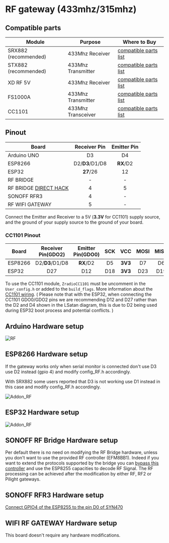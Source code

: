 # RF gateway (433mhz/315mhz)
## Compatible parts
|Module|Purpose|Where to Buy|
|-|-|-|
|SRX882 (recommended)|433Mhz Receiver|[compatible parts list](https://compatible.openmqttgateway.com/index.php/parts)|
|STX882 (recommended)|433Mhz Transmitter|[compatible parts list](https://compatible.openmqttgateway.com/index.php/parts)|
|XD RF 5V|433Mhz Receiver|[compatible parts list](https://compatible.openmqttgateway.com/index.php/parts)|
|FS1000A|433Mhz Transmitter|[compatible parts list](https://compatible.openmqttgateway.com/index.php/parts)|
|CC1101|433Mhz Transceiver|[compatible parts list](https://compatible.openmqttgateway.com/index.php/parts)|

## Pinout
|Board| Receiver Pin| Emitter Pin|
|-|:-:|:-:|
|Arduino UNO|D3|D4|
|ESP8266|D2/**D3**/D1/D8|**RX**/D2|
|ESP32|**27**/26|12|
|RF BRIDGE|-|-|
|RF BRIDGE [DIRECT HACK](https://github.com/xoseperez/espurna/wiki/Hardware-Itead-Sonoff-RF-Bridge---Direct-Hack)|4|5|
|SONOFF RFR3|4|-|
|RF WIFI GATEWAY|5|-|

Connect the Emitter and Receiver to a 5V (**3.3V** for CC1101) supply source, and the ground of your supply source to the ground of your board.

### CC1101 Pinout
|Board|Receiver Pin(GDO2)|Emitter Pin(GDO0)|SCK|VCC|MOSI|MISO|CSN|GND
|-|:-:|:-:|:-:|:-:|:-:|:-:|:-:|:-:|
|ESP8266|D2/**D3**/D1/D8|**RX**/D2|D5|**3V3**|D7|D6|D8|GND
|ESP32|D27|D12|D18|**3V3**|D23|D19|D5|GND

To use the CC1101 module, `ZradioCC1101` must be uncomment in the `User_config.h` or added to the `build_flags`.
More information about the [CC1101 wiring](https://github.com/LSatan/SmartRC-CC1101-Driver-Lib#wiring).  ( Please note that with the ESP32, when connecting the CC1101 GDO0/GDO2 pins we are recommending D12 and D27 rather than the D2 and D4 shown in the LSatan diagram, this is due to D2 being used during ESP32 boot process and potential conflicts. )


## Arduino Hardware setup
![RF](../img/OpenMQTTgateway_Arduino_Addon_RF.png)

## ESP8266 Hardware setup
If the gateway works only when serial monitor is connected don't use D3 use D2 instead (gpio 4) and modify config_RF.h accordingly.

With SRX882 some users reported that D3 is not working use D1 instead in this case and modify config_RF.h accordingly.

![Addon_RF](../img/OpenMQTTgateway_ESP8266_Addon_RF.png)

## ESP32 Hardware setup
![Addon_RF](../img/OpenMQTTgateway_ESP32_Addon_RF.png)

## SONOFF RF Bridge Hardware setup
Per default there is no need on modifying the RF Bridge hardware, unless you don't want to use the provided RF controller (EFM8BB1). Indeed if you want to extend the protocols supported by the bridge you can [bypass this controller](https://github.com/xoseperez/espurna/wiki/Hardware-Itead-Sonoff-RF-Bridge---Direct-Hack) and use the ESP8255 capacities to decode RF Signal.
The RF processing can be achieved after the modification by either RF, RF2 or Pilight gateways.

## SONOFF RFR3 Hardware setup
[Connect GPIO4 of the ESP8255 to the pin D0 of SYN470](https://1technophile.blogspot.com/2019/08/new-sonoff-rfr3-as-433tomqtt-gateway.html)

## WIFI RF GATEWAY Hardware setup
This board doesn't require any hardware modifications.
